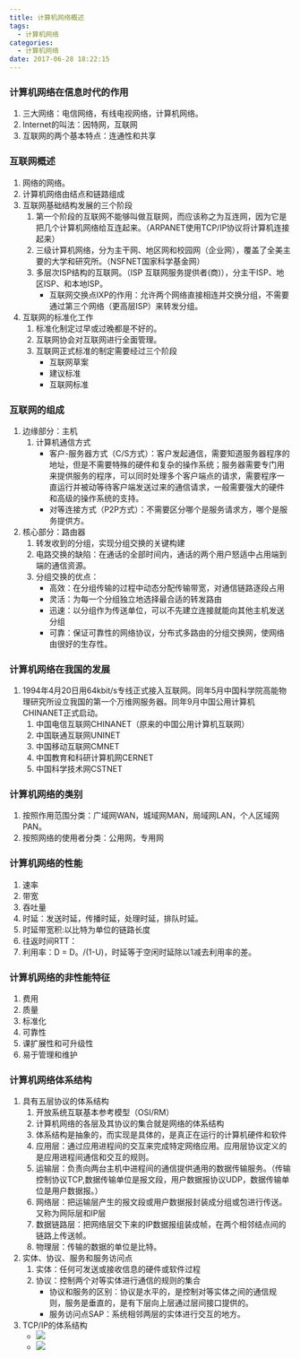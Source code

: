```yaml
---
title: 计算机网络概述
tags:
  - 计算机网络
categories:
  - 计算机网络
date: 2017-06-28 18:22:15
---
```


### 计算机网络在信息时代的作用
1. 三大网络：电信网络，有线电视网络，计算机网络。
2. Internet的叫法：因特网，互联网
3. 互联网的两个基本特点：连通性和共享
<!-- more -->
### 互联网概述
1. 网络的网络。
2. 计算机网络由结点和链路组成
3. 互联网基础结构发展的三个阶段
    1. 第一个阶段的互联网不能够叫做互联网，而应该称之为互连网，因为它是把几个计算机网络给互连起来。（ARPANET使用TCP/IP协议将计算机连接起来）
    2. 三级计算机网络，分为主干网、地区网和校园网（企业网），覆盖了全美主要的大学和研究所。（NSFNET国家科学基金网）
    3. 多层次ISP结构的互联网。（ISP 互联网服务提供者(商)），分主干ISP、地区ISP、和本地ISP。
        - 互联网交换点IXP的作用：允许两个网络直接相连并交换分组，不需要通过第三个网络（更高层ISP）来转发分组。
4. 互联网的标准化工作
    1. 标准化制定过早或过晚都是不好的。
    2. 互联网协会对互联网进行全面管理。
    3. 互联网正式标准的制定需要经过三个阶段
        - 互联网草案
        - 建议标准
        - 互联网标准
### 互联网的组成
1. 边缘部分：主机
    1. 计算机通信方式
        - 客户-服务器方式（C/S方式）：客户发起通信，需要知道服务器程序的地址，但是不需要特殊的硬件和复杂的操作系统；服务器需要专门用来提供服务的程序，可以同时处理多个客户端点的请求，需要程序一直运行并被动等待客户端发送过来的通信请求，一般需要强大的硬件和高级的操作系统的支持。
        - 对等连接方式（P2P方式）：不需要区分哪个是服务请求方，哪个是服务提供方。
2. 核心部分：路由器
    1. 转发收到的分组，实现分组交换的关键构建
    2. 电路交换的缺陷：在通话的全部时间内，通话的两个用户怒适中占用端到端的通信资源。
    3. 分组交换的优点：
        - 高效：在分组传输的过程中动态分配传输带宽，对通信链路逐段占用
        - 灵活：为每一个分组独立地选择最合适的转发路由
        - 迅速：以分组作为传送单位，可以不先建立连接就能向其他主机发送分组
        - 可靠：保证可靠性的网络协议，分布式多路由的分组交换网，使网络由很好的生存性。
### 计算机网络在我国的发展
1. 1994年4月20日用64kbit/s专线正式接入互联网。同年5月中国科学院高能物理研究所设立我国的第一个万维网服务器。同年9月中国公用计算机CHINANET正式启动。
    1. 中国电信互联网CHINANET（原来的中国公用计算机互联网）
    2. 中国联通互联网UNINET
    3. 中国移动互联网CMNET
    4. 中国教育和科研计算机网CERNET
    5. 中国科学技术网CSTNET
### 计算机网络的类别
1. 按照作用范围分类：广域网WAN，城域网MAN，局域网LAN，个人区域网PAN。
2. 按照网络的使用者分类：公用网，专用网
### 计算机网络的性能
1. 速率
2. 带宽
3. 吞吐量
4. 时延：发送时延，传播时延，处理时延，排队时延。
5. 时延带宽积:以比特为单位的链路长度
6. 往返时间RTT：
7. 利用率：D = D。/(1-U)，时延等于空闲时延除以1减去利用率的差。
### 计算机网络的非性能特征
1. 费用
2. 质量
3. 标准化
4. 可靠性
5. 课扩展性和可升级性
6. 易于管理和维护
### 计算机网络体系结构
1. 具有五层协议的体系结构
    1. 开放系统互联基本参考模型（OSI/RM）
    2. 计算机网络的各层及其协议的集合就是网络的体系结构
    3. 体系结构是抽象的，而实现是具体的，是真正在运行的计算机硬件和软件
    4. 应用层：通过应用进程间的交互来完成特定网络应用。应用层协议定义的是应用进程间通信和交互的规则。
    5. 运输层：负责向两台主机中进程间的通信提供通用的数据传输服务。（传输控制协议TCP,数据传输单位是报文段，用户数据报协议UDP，数据传输单位是用户数据报。）
    6. 网络层：把运输层产生的报文段或用户数据报封装成分组或包进行传送。又称为网际层和IP层
    7. 数据链路层：把网络层交下来的IP数据报组装成帧，在两个相邻结点间的链路上传送帧。
    8. 物理层：传输的数据的单位是比特。
2. 实体、协议、服务和服务访问点
    1. 实体：任何可发送或接收信息的硬件或软件过程
    2. 协议：控制两个对等实体进行通信的规则的集合
        - 协议和服务的区别：协议是水平的，是控制对等实体之间的通信规则，服务是垂直的，是有下层向上层通过层间接口提供的。
        - 服务访问点SAP：系统相邻两层的实体进行交互的地方。
3. TCP/IP的体系结构
    - ![](https://ws1.sinaimg.cn/large/5cc1a78ely1fsolq0bhxsj20dy06qdgv.jpg)
    - ![](https://ws1.sinaimg.cn/large/5cc1a78ely1fsolpxn0m1j206z04bmx8.jpg)